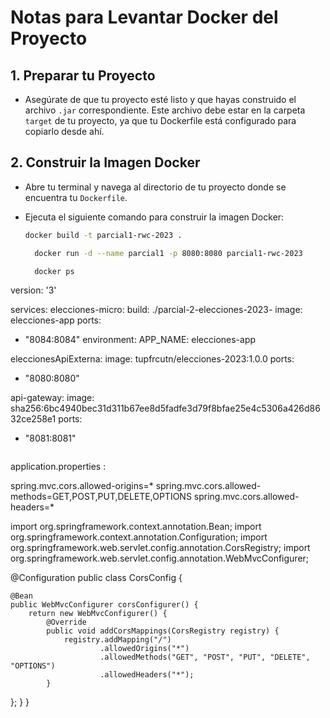 
# Notas para Levantar Docker del Proyecto

## 1. Preparar tu Proyecto
- Asegúrate de que tu proyecto esté listo y que hayas construido el archivo `.jar` correspondiente. Este archivo debe estar en la carpeta `target` de tu proyecto, ya que tu Dockerfile está configurado para copiarlo desde ahí.

## 2. Construir la Imagen Docker
- Abre tu terminal y navega al directorio de tu proyecto donde se encuentra tu `Dockerfile`.
- Ejecuta el siguiente comando para construir la imagen Docker:

  ```bash
  docker build -t parcial1-rwc-2023 .

    docker run -d --name parcial1 -p 8080:8080 parcial1-rwc-2023

    docker ps

version: '3'


services:
elecciones-micro:
build: ./parcial-2-elecciones-2023-
image: elecciones-app
ports:
- "8084:8084"
environment:
APP_NAME: elecciones-app


eleccionesApiExterna:
image: tupfrcutn/elecciones-2023:1.0.0
ports:
- "8080:8080"

api-gateway:
image: sha256:6bc4940bec31d311b67ee8d5fadfe3d79f8bfae25e4c5306a426d8632ce258e1
ports:
- "8081:8081"


  ```
application.properties :


spring.mvc.cors.allowed-origins=*
spring.mvc.cors.allowed-methods=GET,POST,PUT,DELETE,OPTIONS
spring.mvc.cors.allowed-headers=*

import org.springframework.context.annotation.Bean;
import org.springframework.context.annotation.Configuration;
import org.springframework.web.servlet.config.annotation.CorsRegistry;
import org.springframework.web.servlet.config.annotation.WebMvcConfigurer;

@Configuration
public class CorsConfig {

    @Bean
    public WebMvcConfigurer corsConfigurer() {
        return new WebMvcConfigurer() {
            @Override
            public void addCorsMappings(CorsRegistry registry) {
                registry.addMapping("/")
                        .allowedOrigins("*")
                        .allowedMethods("GET", "POST", "PUT", "DELETE", "OPTIONS")
                        .allowedHeaders("*");
            }
  };
}
}
